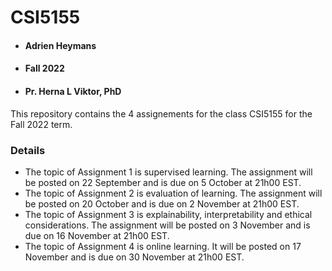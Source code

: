 # CSI5155

* #### Adrien Heymans
* #### Fall 2022
* #### Pr. Herna L Viktor, PhD
This repository contains the 4 assignements for the class CSI5155 for the Fall 2022 term. 


### Details 
* The topic of Assignment 1 is supervised learning. The assignment will be posted on 22 September and is due on 5 October at 21h00 EST.
* The topic of Assignment 2 is evaluation of learning. The assignment will be posted on 20 October and is due on 2 November at 21h00 EST.
* The topic of Assignment 3 is explainability, interpretability and ethical considerations. The assignment will be posted on 3 November and is due on 16 November at 21h00 EST.
* The topic of Assignment 4 is online learning. It will be posted on 17 November and is due on 30 November at 21h00 EST.

